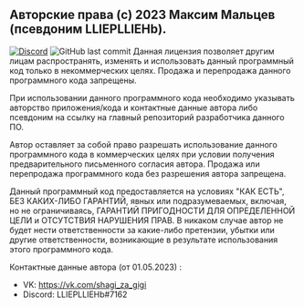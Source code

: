 ## Авторские права (c) 2023 Максим Мальцев (псевдоним LLIEPLLIEHb).

[![Discord](https://img.shields.io/discord/1075519000534057020?label=discord&logo=discord)](https://discord.gg/aDqbVtJ3Kj)
![GitHub last commit](https://img.shields.io/github/last-commit/multimaks2/FileShield)
Данная лицензия позволяет другим лицам распространять, изменять и использовать данный программный код только в некоммерческих целях. Продажа и перепродажа данного программного кода запрещены.

При использовании данного программного кода необходимо указывать авторство приложения/кода и контактные данные автора либо псевдоним на ссылку на главный репозиторий разработчика данного ПО.

Автор оставляет за собой право разрешать использование данного программного кода в коммерческих целях при условии получения предварительного письменного согласия автора. Продажа или перепродажа программного кода без разрешения автора запрещена.

Данный программный код предоставляется на условиях "КАК ЕСТЬ", БЕЗ КАКИХ-ЛИБО ГАРАНТИЙ, явных или подразумеваемых, включая, но не ограничиваясь, ГАРАНТИЙ ПРИГОДНОСТИ ДЛЯ ОПРЕДЕЛЕННОЙ ЦЕЛИ и ОТСУТСТВИЯ НАРУШЕНИЯ ПРАВ. В никаком случае автор не будет нести ответственности за какие-либо претензии, убытки или другие ответственности, возникающие в результате использования этого программного кода.

Контактные данные автора (от 01.05.2023) :
- VK: https://vk.com/shagi_za_gigi
- Discord: LLIEPLLIEHb#7162 


